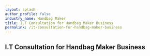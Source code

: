 ```yaml
---
layout: splash 
author_profile: false 
industry_name: Handbag Maker
title: I.T Consultation for Handbag Maker Business
permalink: /it-consultation-for-handbag-maker-business
---
```


## I.T Consultation for Handbag Maker Business